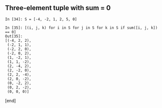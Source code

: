 ## Three-element tuple with sum = 0

    In [34]: S = [-4, -2, 1, 2, 5, 0]
    
    In [35]: [(i, j, k) for i in S for j in S for k in S if sum([i, j, k]) == 0]
    Out[35]: 
    [(-4, 2, 2),
     (-2, 1, 1),
     (-2, 2, 0),
     (-2, 0, 2),
     (1, -2, 1),
     (1, 1, -2),
     (2, -4, 2),
     (2, -2, 0),
     (2, 2, -4),
     (2, 0, -2),
     (0, -2, 2),
     (0, 2, -2),
     (0, 0, 0)]

[end]
